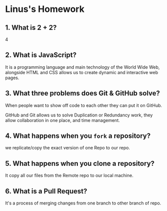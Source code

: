 # Linus's Homework

## 1. What is 2 + 2?

4

## 2. What is JavaScript?

It is a programming language and main technology of the World Wide Web, alongside HTML and CSS allows us to create dynamic and interactive web pages.

## 3. What three problems does Git & GitHub solve?

When people want to show off code to each other they can put it on GitHub.

GitHub and Git allows us to solve Duplication or Redundancy work, they allow collaboration in one place, and time management.

## 4. What happens when you `fork` a repository?

we replicate/copy the exact version of one Repo to our repo.

## 5. What happens when you clone a repository?

It copy all our files from the Remote repo to our local machine.

## 6. What is a Pull Request?

It's a process of merging changes from one branch to other branch of repo.
